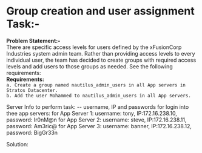 # Group creation and user assignment Task:-  

**Problem Statement:-**  
There are specific access levels for users defined by the xFusionCorp Industries system admin team. Rather than providing access levels to every individual user, the team has decided to create groups with required access levels and add users to those groups as needed. See the following requirements:  
**Requirements:**  
`a. Create a group named nautilus_admin_users in all App servers in Stratos Datacenter.`  
`b. Add the user Mohammed to nautilus_admin_users in all App servers.`  

Server Info to perform task:
-- username, IP and passwords for login into thee app servers: 
for App Server 1: username: tony, IP:172.16.238.10, password: Ir0nM@n
for App Server 2: username: steve, IP:172.16.238.11, password: Am3ric@
for App Server 3: username: banner, IP:172.16.238.12, password: BigGr33n


Solution:















